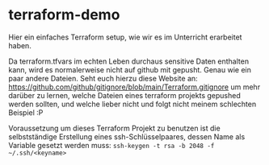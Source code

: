 # terraform-demo

Hier ein einfaches Terraform setup, wie wir es im Unterricht erarbeitet haben. 

Da terraform.tfvars im echten Leben durchaus sensitive Daten enthalten kann, wird es normalerweise nicht auf github mit gepusht. 
Genau wie ein paar andere Dateien. 
Seht euch hierzu diese Website an: https://github.com/github/gitignore/blob/main/Terraform.gitignore um mehr darüber zu lernen, welche Dateien eines terraform projekts gepushed werden sollten, und welche lieber nicht und folgt nicht meinem schlechten Beispiel :P

Voraussetzung um dieses Terraform Projekt zu benutzen ist die selbstständige Erstellung eines ssh-Schlüsselpaares, 
dessen Name als Variable gesetzt werden muss: 
```ssh-keygen -t rsa -b 2048 -f ~/.ssh/<keyname>```
